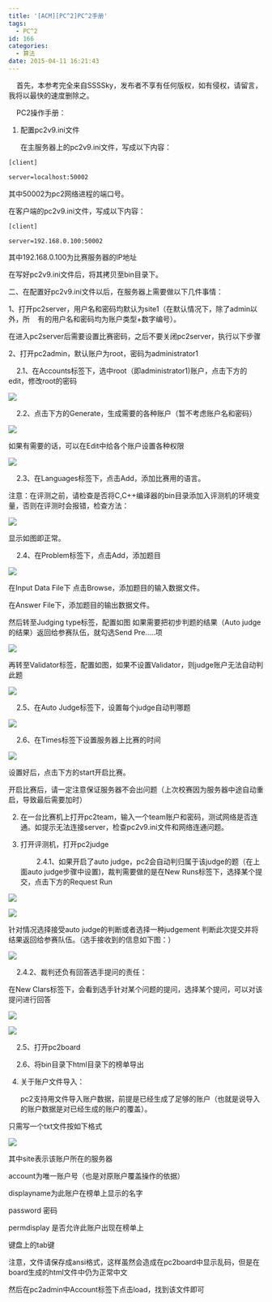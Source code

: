 ```yaml
---
title: '[ACM][PC^2]PC^2手册'
tags:
  - PC^2
id: 166
categories:
  - 算法
date: 2015-04-11 16:21:43
---
```


    首先，本参考完全来自SSSSky，发布者不享有任何版权，如有侵权，请留言，我将以最快的速度删除之。
 

    PC2操作手册：
 

1.  配置pc2v9.ini文件
 

    在主服务器上的pc2v9.ini文件，写成以下内容：
 
```default
[client]

server=localhost:50002
```


其中50002为pc2网络进程的端口号。
 

在客户端的pc2v9.ini文件，写成以下内容：
 
```default
[client]

server=192.168.0.100:50002
```


其中192.168.0.100为比赛服务器的IP地址
 

在写好pc2v9.ini文件后，将其拷贝至bin目录下。
 

二、在配置好pc2v9.ini文件以后，在服务器上需要做以下几件事情：
 

1、打开pc2server，用户名和密码均默认为site1（在默认情况下，除了admin以外，所    有的用户名和密码均为账户类型+数字编号）。
 

在进入pc2server后需要设置比赛密码，之后不要关闭pc2server，执行以下步骤
 

2、打开pc2admin，默认账户为root，密码为administrator1
 

    2.1、在Accounts标签下，选中root（即administrator1)账户，点击下方的edit，修改root的密码
 

![](/wp-content/uploads/2015/04/041115_0820_ACMPC2PC21.png)
 

    2.2、点击下方的Generate，生成需要的各种账户（暂不考虑账户名和密码）
 

![](/wp-content/uploads/2015/04/041115_0820_ACMPC2PC22.png)
 

如果有需要的话，可以在Edit中给各个账户设置各种权限
 

![](/wp-content/uploads/2015/04/041115_0820_ACMPC2PC23.png)
 

    2.3、在Languages标签下，点击Add，添加比赛用的语言。
 

注意：在评测之前，请检查是否将C,C++编译器的bin目录添加入评测机的环境变量，否则在评测时会报错，检查方法：
 

![](/wp-content/uploads/2015/04/041115_0820_ACMPC2PC24.png)
 

显示如图即正常。
 

    2.4、在Problem标签下，点击Add，添加题目
 

![](/wp-content/uploads/2015/04/041115_0820_ACMPC2PC25.png)
 

在Input Data File下 点击Browse，添加题目的输入数据文件。
 

在Answer File下，添加题目的输出数据文件。
 

然后转至Judging type标签，配置如图 如果需要把初步判题的结果（Auto judge的结果）返回给参赛队伍，就勾选Send Pre.....项
 

![](/wp-content/uploads/2015/04/041115_0820_ACMPC2PC26.png)
 

再转至Validator标签，配置如图，如果不设置Validator，则judge账户无法自动判此题
 

![](/wp-content/uploads/2015/04/041115_0820_ACMPC2PC27.png)
 

    2.5、在Auto Judge标签下，设置每个judge自动判哪题
 

![](/wp-content/uploads/2015/04/041115_0820_ACMPC2PC28.png)
 

    2.6、在Times标签下设置服务器上比赛的时间
 

![](/wp-content/uploads/2015/04/041115_0820_ACMPC2PC29.png)
 

设置好后，点击下方的start开启比赛。
 

开启比赛后，请一定注意保证服务器不会出问题（上次校赛因为服务器中途自动重启，导致最后需要加时）
 

2.  在一台比赛机上打开pc2team，输入一个team账户和密码，测试网络是否连通。如提示无法连接server，检查pc2v9.ini文件和网络连通问题。
 
3.  打开评测机，打开pc2judge
 

            2.4.1、如果开启了auto judge，pc2会自动判归属于该judge的题（在上面auto judge步骤中设置)，裁判需要做的是在New Runs标签下，选择某个提交，点击下方的Request Run
 

![](/wp-content/uploads/2015/04/041115_0820_ACMPC2PC210.png)
 

![](/wp-content/uploads/2015/04/041115_0820_ACMPC2PC211.png)
 

针对情况选择接受auto judge的判断或者选择一种judgement 判断此次提交并将结果返回给参赛队伍。（选手接收到的信息如下图：）
 

![](/wp-content/uploads/2015/04/041115_0820_ACMPC2PC212.png)
 

    2.4.2、裁判还负有回答选手提问的责任：
 

在New Clars标签下，会看到选手针对某个问题的提问，选择某个提问，可以对该提问进行回答
 

![](/wp-content/uploads/2015/04/041115_0820_ACMPC2PC213.png)
 

![](/wp-content/uploads/2015/04/041115_0820_ACMPC2PC214.png)
 

    2.5、打开pc2board
 

    2.6、将bin目录下html目录下的榜单导出
 

4.  关于账户文件导入：
 

    pc2支持用文件导入账户数据，前提是已经生成了足够的账户（也就是说导入的账户数据是对已经生成的账户的覆盖）。
 

只需写一个txt文件按如下格式
 

![](/wp-content/uploads/2015/04/041115_0820_ACMPC2PC215.png)
 

其中site表示该账户所在的服务器
 

account为唯一账户号（也是对原账户覆盖操作的依据）
 

displayname为此账户在榜单上显示的名字
 

password 密码
 

permdisplay 是否允许此账户出现在榜单上
 

<tab> 键盘上的tab键
 

注意，文件请保存成ansi格式，这样虽然会造成在pc2board中显示乱码，但是在board生成的html文件中仍为正常中文
 

然后在pc2admin中Account标签下点击load，找到该文件即可
 